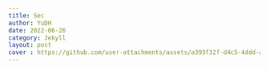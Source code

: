 ```yaml
---
title: Sec
author: YuDH
date: 2022-06-26
category: Jekyll
layout: post
cover : https://github.com/user-attachments/assets/a393f32f-d4c5-4ddd-a32a-3f58656b6fe6
---
```

